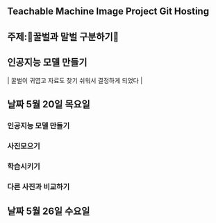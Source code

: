 ## Teachable Machine Image Project Git Hosting
## 주제:🍯꿀벌과 말벌 구분하기🍯
## 인공지능 모델 만들기
| 꿀벌이 귀엽고 자료도 찾기 쉬워서 결정하게 되었다 |
## 날짜 5월 20일 목요일
### 인공지능 모델 만들기
### 사진모으기
### 학습시키기
### 다른 사진과 비교하기
## 날짜 5월 26일 수요일

